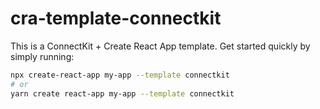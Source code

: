 # cra-template-connectkit

This is a ConnectKit + Create React App template. Get started quickly by simply running:

```sh
npx create-react-app my-app --template connectkit
# or
yarn create react-app my-app --template connectkit
```

